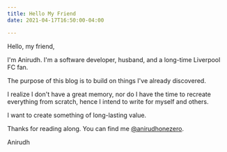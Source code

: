 ```yaml
---
title: Hello My Friend
date: 2021-04-17T16:50:00-04:00

---
```

Hello, my friend,

I'm Anirudh. I'm a software developer, husband, and a long-time Liverpool FC fan. 

The purpose of this blog is to build on things I've already discovered.

I realize I don't have a great memory, nor do I have the time to recreate everything from scratch, hence I intend to write for myself and others.

I want to create something of long-lasting value.

Thanks for reading along. You can find me [@anirudhonezero](https://twitter.com/AnirudhOneZero).

Anirudh